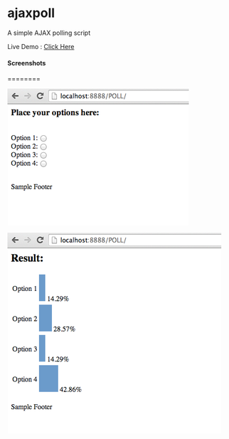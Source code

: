ajaxpoll
========

A simple AJAX polling script

Live Demo : [Click Here](http://dhamaniasad.github.io/ajaxpoll/)

#### Screenshots

========

![Polling Screen](screenshot1.png)

![Result Screen](screenshot.png)
